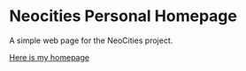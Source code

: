 # Neocities Personal Homepage

A simple web page for the NeoCities project.

[Here is my homepage](https://bluecentipede.neocities.org/)
